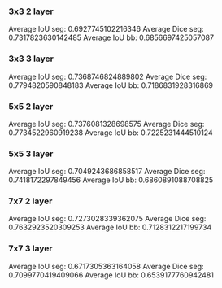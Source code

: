### 3x3 2 layer
Average IoU seg: 0.6927745102216346
Average Dice seg: 0.7317823630142485
Average IoU bb: 0.6856697425057087

### 3x3 3 layer
Average IoU seg: 0.7368746824889802
Average Dice seg: 0.7794820590848183
Average IoU bb: 0.7186831928316869

### 5x5 2 layer
Average IoU seg: 0.7376081328698575
Average Dice seg: 0.7734522960919238
Average IoU bb: 0.7225231444510124

### 5x5 3 layer
Average IoU seg: 0.7049243686858517
Average Dice seg: 0.7418172297849456
Average IoU bb: 0.6860891088708825

### 7x7 2 layer
Average IoU seg: 0.7273028339362075
Average Dice seg: 0.7632923520309253
Average IoU bb: 0.7128312217199734

### 7x7 3 layer
Average IoU seg: 0.6717305363164058
Average Dice seg: 0.7099770419409066
Average IoU bb: 0.6539177760942481
